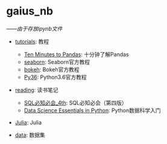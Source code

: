 # gaius_nb
*——由于存放ipynb文件*


- [tutorials](https://nbviewer.jupyter.org/github/gaiusyao/gaius_nb/tree/master/tutorials/index.ipynb): 教程
    - [Ten Minutes to Pandas](https://nbviewer.jupyter.org/github/gaiusyao/gaius_nb/blob/master/tutorials/Ten_Minutes_to_Pandas.ipynb): 十分钟了解Pandas
    - [seaborn](https://nbviewer.jupyter.org/github/gaiusyao/gaius_nb/blob/master/tutorials/seaborn/index.ipynb): Seaborn官方教程
    - [bokeh](https://nbviewer.jupyter.org/github/gaiusyao/gaius_nb/blob/master/tutorials/bokeh/index.ipynb): Bokeh官方教程
    - [Py36](https://nbviewer.jupyter.org/github/gaiusyao/gaius_nb/blob/master/tutorials/Py36/Index.ipynb): Python3.6官方教程


- [reading](https://nbviewer.jupyter.org/github/gaiusyao/gaius_nb/tree/master/reading/index.ipynb): 读书笔记
    - [SQL必知必会_4th](https://nbviewer.jupyter.org/github/gaiusyao/gaius_nb/blob/master/reading/SQL必知必会_4th/index.ipynb): SQL必知必会（第四版）
    - [Data Science Essentials in Python](https://nbviewer.jupyter.org/github/gaiusyao/gaius_nb/blob/master/reading/Data_Science_Essentials_in_Python/index.ipynb): Python数据科学入门


- [Julia](https://nbviewer.jupyter.org/github/gaiusyao/gaius_nb/tree/master/Julia/index.ipynb): Julia


- [data](https://github.com/gaiusyao/gaius_nb/tree/master/data): 数据集

